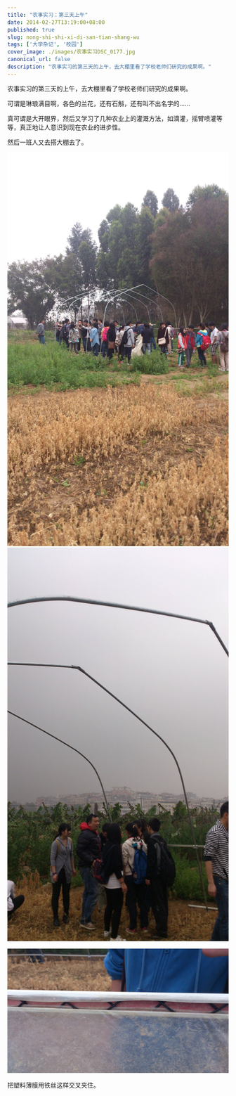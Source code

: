```yaml
---
title: "农事实习：第三天上午"
date: 2014-02-27T13:19:00+08:00
published: true
slug: nong-shi-shi-xi-di-san-tian-shang-wu
tags: ['大学杂记', '校园']
cover_image: ./images/农事实习DSC_0177.jpg
canonical_url: false
description: "农事实习的第三天的上午，去大棚里看了学校老师们研究的成果啊。"
---
```




农事实习的第三天的上午，去大棚里看了学校老师们研究的成果啊。

可谓是琳琅满目啊，各色的兰花，还有石斛，还有叫不出名字的......

真可谓是大开眼界，然后又学习了几种农业上的灌溉方法，如滴灌，摇臂喷灌等等，真正地让人意识到现在农业的进步性。

然后一班人又去搭大棚去了。

![](./images/农事实习DSC_0174.jpg)
![](./images/农事实习DSC_0175.jpg)

![](./images/农事实习DSC_0177.jpg)

把塑料薄膜用铁丝这样交叉夹住。